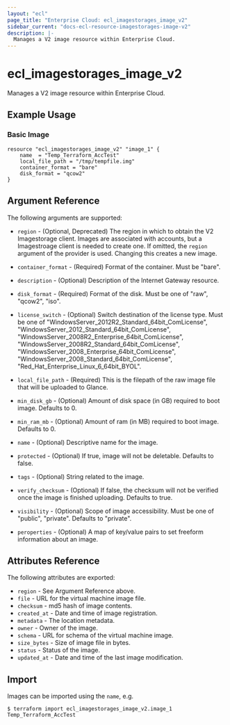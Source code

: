 ```yaml
---
layout: "ecl"
page_title: "Enterprise Cloud: ecl_imagestorages_image_v2"
sidebar_current: "docs-ecl-resource-imagestorages-image-v2"
description: |-
  Manages a V2 image resource within Enterprise Cloud.
---
```


# ecl\_imagestorages\_image\_v2

Manages a V2 image resource within Enterprise Cloud.

## Example Usage

### Basic Image

```hcl
resource "ecl_imagestorages_image_v2" "image_1" {
    name  = "Temp_Terraform_AccTest"
    local_file_path = "/tmp/tempfile.img"
    container_format = "bare"
    disk_format = "qcow2"
}
```

## Argument Reference

The following arguments are supported:

* `region` - (Optional, Deprecated) The region in which to obtain the V2 Imagestorage client.
    Images are associated with accounts, but a Imagestroage client is needed to
    create one. If omitted, the `region` argument of the provider is used.
    Changing this creates a new image.

* `container_format` - (Required) Format of the container. Must be "bare".

* `description` - (Optional) Description of the Internet Gateway resource.

* `disk_format` - (Required) Format of the disk. Must be one of "raw", "qcow2", "iso".

* `license_switch` - (Optional) Switch destination of the license type. Must be one of "WindowsServer_2012R2_Standard_64bit_ComLicense", "WindowsServer_2012_Standard_64bit_ComLicense", "WindowsServer_2008R2_Enterprise_64bit_ComLicense", "WindowsServer_2008R2_Standard_64bit_ComLicense", "WindowsServer_2008_Enterprise_64bit_ComLicense", "WindowsServer_2008_Standard_64bit_ComLicense", "Red_Hat_Enterprise_Linux_6_64bit_BYOL".

* `local_file_path` - (Required) This is the filepath of the raw image file that will be uploaded to Glance.

* `min_disk_gb` - (Optional) Amount of disk space (in GB) required to boot image. Defaults to 0.

* `min_ram_mb` - (Optional) Amount of ram (in MB) required to boot image. Defaults to 0.

* `name` - (Optional) Descriptive name for the image.

* `protected` - (Optional) If true, image will not be deletable. Defaults to false.

* `tags` - (Optional) String related to the image.

* `verify_checksum` - (Optional) If false, the checksum will not be verified once the image is finished uploading. Defaults to true.

* `visibility` - (Optional) Scope of image accessibility. Must be one of "public", "private". Defaults to "private".

* `peroperties` - (Optional) A map of key/value pairs to set freeform information about an image.


## Attributes Reference

The following attributes are exported:

* `region` - See Argument Reference above.
* `file` - URL for the virtual machine image file.
* `checksum` - md5 hash of image contents.
* `created_at` - Date and time of image registration.
* `metadata` - The location metadata.
* `owner` - Owner of the image.
* `schema` - URL for schema of the virtual machine image.
* `size_bytes` - Size of image file in bytes.
* `status` - Status of the image.
* `updated_at` - Date and time of the last image modification.

## Import

Images can be imported using the `name`, e.g.

```
$ terraform import ecl_imagestorages_image_v2.image_1 Temp_Terraform_AccTest
```
